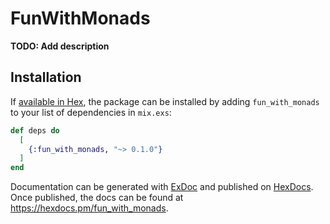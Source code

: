 # FunWithMonads

**TODO: Add description**

## Installation

If [available in Hex](https://hex.pm/docs/publish), the package can be installed
by adding `fun_with_monads` to your list of dependencies in `mix.exs`:

```elixir
def deps do
  [
    {:fun_with_monads, "~> 0.1.0"}
  ]
end
```

Documentation can be generated with [ExDoc](https://github.com/elixir-lang/ex_doc)
and published on [HexDocs](https://hexdocs.pm). Once published, the docs can
be found at <https://hexdocs.pm/fun_with_monads>.

